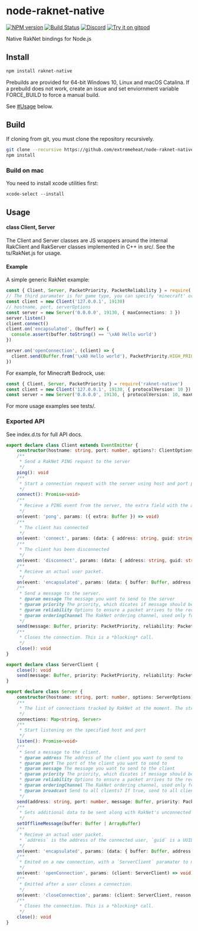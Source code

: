 # node-raknet-native
[![NPM version](https://img.shields.io/npm/v/raknet-native.svg)](http://npmjs.com/package/raknet-native)
[![Build Status](https://github.com/extremeheat/node-raknet-native/workflows/Node%20Native%20Build%20CI/badge.svg)](https://github.com/extremeheat/node-raknet-native/actions)
[![Discord](https://img.shields.io/badge/chat-on%20discord-brightgreen.svg)](https://discord.gg/GsEFRM8)
[![Try it on gitpod](https://img.shields.io/badge/try-on%20gitpod-brightgreen.svg)](https://gitpod.io/#https://github.com/extremeheat/node-raknet-native)


Native RakNet bindings for Node.js

## Install

```sh
npm install raknet-native
```

Prebuilds are provided for 64-bit Windows 10, Linux and macOS Catalina. If a prebuild does not work, create an issue and set enviornment variable FORCE_BUILD to force a manual build.

See [#Usage](#Usage) below.

## Build
If cloning from git, you must clone the repository recursively. 

```sh
git clone --recursive https://github.com/extremeheat/node-raknet-native.git && cd node-raknet-native
npm install
```
### Build on mac

You need to install xcode utilities first:

```
xcode-select --install
```

## Usage

#### class Client, Server

The Client and Server classes are JS wrappers around the internal RakClient and RakServer classes implemented in C++ in src/. See the ts/RakNet.js for usage.

#### Example

A simple generic RakNet example:

```ts
const { Client, Server, PacketPriority, PacketReliability } = require('raknet-native')
// The third paramater is for game type, you can specify 'minecraft' or leave it blank for generic RakNet
const client = new Client('127.0.0.1', 19130)
// hostname, port, serverOptions
const server = new Server('0.0.0.0', 19130, { maxConnections: 3 })
server.listen()
client.connect()
client.on('encapsulated', (buffer) => {
  console.assert(buffer.toString() == '\xA0 Hello world')
})

server.on('openConnection', (client) => {
  client.send(Buffer.from('\xA0 Hello world'), PacketPriority.HIGH_PRIORITY, PacketReliability.UNRELIABLE, 0)
})
```

For example, for Minecraft Bedrock, use:
```ts
const { Client, Server, PacketPriority } = require('raknet-native')
const client = new Client('127.0.0.1', 19130, { protocolVersion: 10 })
const server = new Server('0.0.0.0', 19130, { protocolVersion: 10, maxConnections: 3, message: Buffer.from('MCPE;Steve;2 7;0.11.0;0;20')  })
```

For more usage examples see tests/.

### Exported API
See index.d.ts for full API docs.

```ts
export declare class Client extends EventEmitter {
    constructor(hostname: string, port: number, options?: ClientOptions)
    /**
     * Send a RakNet PING request to the server
     */
    ping(): void
    /**
     * Start a connection request with the server using host and port passed in constructor
     */
    connect(): Promise<void>
    /**
     * Recieve a PING event from the server, the extra field with the additional pong data
     */
    on(event: 'pong', params: ({ extra: Buffer }) => void)
    /**
     * The client has connected
     */
    on(event: 'connect', params: (data: { address: string, guid: string }) => void)
    /**
     * The client has been disconnected
     */
    on(event: 'disconnect', params: (data: { address: string, guid: string, reason: MessageID }) => void)
    /**
     * Recieve an actual user packet.
     */
    on(event: 'encapsulated', params: (data: { buffer: Buffer, address: string, guid: string }) => void)
    /**
     * Send a message to the server.
     * @param message The message you want to send to the server
     * @param priority The priority, which dicates if message should be sent now or queued
     * @param reliability Options to ensure a packet arrives to the recipient
     * @param orderingChannel The RakNet ordering channel, used only for ReliableOrdered packets
     */
    send(message: Buffer, priority: PacketPriority, reliability: PacketReliability, orderingChannel: number, broadcast?: boolean): number
    /**
     * Closes the connection. This is a *blocking* call.
     */
    close(): void
}

export declare class ServerClient {
    close(): void
    send(message: Buffer, priority: PacketPriority, reliability: PacketReliability, orderingChannel: number, broadcast?: boolean): number
}

export declare class Server {
    constructor(hostname: string, port: number, options: ServerOptions)
    /**
     * The list of connections tracked by RakNet at the moment. The string key is the GUID.
     */
    connections: Map<string, Server>
    /**
     * Start listening on the specified host and port
     */
    listen(): Promise<void>
    /**
     * Send a message to the client.
     * @param address The address of the client you want to send to
     * @param port The port of the client you want to send to
     * @param message The message you want to send to the client
     * @param priority The priority, which dicates if message should be sent now or queued
     * @param reliability Options to ensure a packet arrives to the recipient
     * @param orderingChannel The RakNet ordering channel, used only for ReliableOrdered packets
     * @param broadcast Send to all clients? If true, send to all clients except `address` and `port`.
     */
    send(address: string, port: number, message: Buffer, priority: PacketPriority, reliability: PacketReliability, orderingChannel: number, broadcast?: boolean): number
    /**
     * Sets additional data to be sent along with RakNet's unconnected pong packet
     */
    setOfflineMessage(buffer: Buffer | ArrayBuffer)
    /**
     * Recieve an actual user packet.
     * `address` is the address of the connected user, `guid` is a UUID. You can map this to a `connection` above.
     */
    on(event: 'encapsulated', params: (data: { buffer: Buffer, address: string, guid: string }) => void)
    /**
     * Emited on a new connection, with a `ServerClient` paramater to make it easier to send messages to this user.
     */
    on(event: 'openConnection', params: (client: ServerClient) => void)
    /**
     * Emitted after a user closes a connection.
     */
    on(event: 'closeConnection', params: (client: ServerClient, reason: MessageID) => void)
    /**
     * Closes the connection. This is a *blocking* call.
     */
    close(): void
}
```